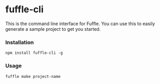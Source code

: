 # fuffle-cli

This is the command line interface for Fuffle. You can use this to easily generate a sample project to get you started.

### Installation
```
npm install fuffle-cli -g
```

### Usage
```
fuffle make project-name
```
